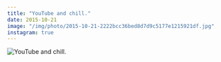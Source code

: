 ```yaml
---
title: "YouTube and chill."
date: 2015-10-21
image: "/img/photo/2015-10-21-2222bcc36bed8d7d9c5177e1215921df.jpg"
instagram: true
---
```


![YouTube and chill.](/img/photo/2015-10-21-2222bcc36bed8d7d9c5177e1215921df.jpg)
